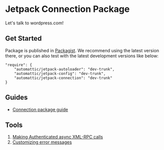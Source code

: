 # Jetpack Connection Package

Let's talk to wordpress.com! 

## Get Started 

Package is published in [Packagist](https://packagist.org/packages/automattic/jetpack-connection). We recommend using the latest version there, or you can also test with the latest development versions like below:

```
"require": {
    "automattic/jetpack-autoloader": "dev-trunk",
    "automattic/jetpack-config": "dev-trunk",
    "automattic/jetpack-connection": "dev-trunk"
}
```

## Guides
* [Connection package guide](docs/register-site.md)

## Tools

1. [Making Authenticated async XML-RPC calls](docs/xmlrpc-async-calls.md)
1. [Customizing error messages](docs/error-handling.md)
